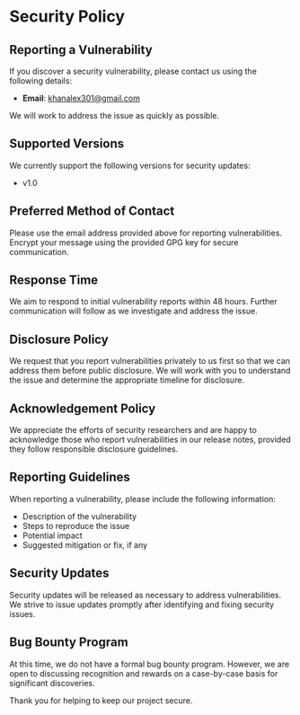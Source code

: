 # Security Policy

## Reporting a Vulnerability

If you discover a security vulnerability, please contact us using the following details:

- **Email**: khanalex301@gmail.com

We will work to address the issue as quickly as possible. 

## Supported Versions

We currently support the following versions for security updates:

- v1.0

## Preferred Method of Contact

Please use the email address provided above for reporting vulnerabilities. Encrypt your message using the provided GPG key for secure communication.

## Response Time

We aim to respond to initial vulnerability reports within 48 hours. Further communication will follow as we investigate and address the issue.

## Disclosure Policy

We request that you report vulnerabilities privately to us first so that we can address them before public disclosure. We will work with you to understand the issue and determine the appropriate timeline for disclosure.

## Acknowledgement Policy

We appreciate the efforts of security researchers and are happy to acknowledge those who report vulnerabilities in our release notes, provided they follow responsible disclosure guidelines.

## Reporting Guidelines

When reporting a vulnerability, please include the following information:

- Description of the vulnerability
- Steps to reproduce the issue
- Potential impact
- Suggested mitigation or fix, if any

## Security Updates

Security updates will be released as necessary to address vulnerabilities. We strive to issue updates promptly after identifying and fixing security issues.

## Bug Bounty Program

At this time, we do not have a formal bug bounty program. However, we are open to discussing recognition and rewards on a case-by-case basis for significant discoveries.

Thank you for helping to keep our project secure.
